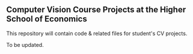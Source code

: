 ## Computer Vision Course Projects at the Higher School of Economics  

This repository will contain code & related files for student's CV projects.  

To be updated.
